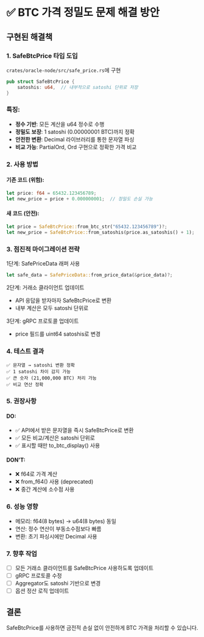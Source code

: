 # ✅ BTC 가격 정밀도 문제 해결 방안

## 구현된 해결책

### 1. SafeBtcPrice 타입 도입
`crates/oracle-node/src/safe_price.rs`에 구현

```rust
pub struct SafeBtcPrice {
    satoshis: u64,  // 내부적으로 satoshi 단위로 저장
}
```

### 특징:
- **정수 기반**: 모든 계산을 u64 정수로 수행
- **정밀도 보장**: 1 satoshi (0.00000001 BTC)까지 정확
- **안전한 변환**: Decimal 라이브러리를 통한 문자열 파싱
- **비교 가능**: PartialOrd, Ord 구현으로 정확한 가격 비교

### 2. 사용 방법

#### 기존 코드 (위험):
```rust
let price: f64 = 65432.123456789;
let new_price = price + 0.000000001;  // 정밀도 손실 가능
```

#### 새 코드 (안전):
```rust
let price = SafeBtcPrice::from_btc_str("65432.123456789")?;
let new_price = SafeBtcPrice::from_satoshis(price.as_satoshis() + 1);
```

### 3. 점진적 마이그레이션 전략

1단계: SafePriceData 래퍼 사용
```rust
let safe_data = SafePriceData::from_price_data(&price_data)?;
```

2단계: 거래소 클라이언트 업데이트
- API 응답을 받자마자 SafeBtcPrice로 변환
- 내부 계산은 모두 satoshi 단위로

3단계: gRPC 프로토콜 업데이트
- price 필드를 uint64 satoshis로 변경

### 4. 테스트 결과

```
✅ 문자열 → satoshi 변환 정확
✅ 1 satoshi 차이 감지 가능
✅ 큰 숫자 (21,000,000 BTC) 처리 가능
✅ 비교 연산 정확
```

### 5. 권장사항

#### DO:
- ✅ API에서 받은 문자열을 즉시 SafeBtcPrice로 변환
- ✅ 모든 비교/계산은 satoshi 단위로
- ✅ 표시할 때만 to_btc_display() 사용

#### DON'T:
- ❌ f64로 가격 계산
- ❌ from_f64() 사용 (deprecated)
- ❌ 중간 계산에 소수점 사용

### 6. 성능 영향

- 메모리: f64(8 bytes) → u64(8 bytes) 동일
- 연산: 정수 연산이 부동소수점보다 빠름
- 변환: 초기 파싱시에만 Decimal 사용

### 7. 향후 작업

- [ ] 모든 거래소 클라이언트를 SafeBtcPrice 사용하도록 업데이트
- [ ] gRPC 프로토콜 수정
- [ ] Aggregator도 satoshi 기반으로 변경
- [ ] 옵션 정산 로직 업데이트

## 결론

SafeBtcPrice를 사용하면 금전적 손실 없이 안전하게 BTC 가격을 처리할 수 있습니다.